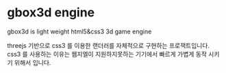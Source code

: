 gbox3d engine
========

gbox3d is light weight html5&css3 3d game engine

threejs 기반으로 css3 를 이용한 랜더러를 자체적으로 구현하는 프로잭트입니다.
css3 를 사용하는 이유는 웹지엘이 지원하지못하는 기기에서 빠르게 가볍게 동작 시키기 위해서 입니다.

